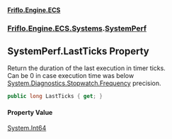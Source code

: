 #### [Friflo.Engine.ECS](index.md 'index')
### [Friflo.Engine.ECS.Systems](Friflo.Engine.ECS.Systems.md 'Friflo.Engine.ECS.Systems').[SystemPerf](SystemPerf.md 'Friflo.Engine.ECS.Systems.SystemPerf')

## SystemPerf.LastTicks Property

Return the duration of the last execution in timer ticks. <br/>
            Can be 0 in case execution time was below [System.Diagnostics.Stopwatch.Frequency](https://docs.microsoft.com/en-us/dotnet/api/System.Diagnostics.Stopwatch.Frequency 'System.Diagnostics.Stopwatch.Frequency') precision.

```csharp
public long LastTicks { get; }
```

#### Property Value
[System.Int64](https://docs.microsoft.com/en-us/dotnet/api/System.Int64 'System.Int64')